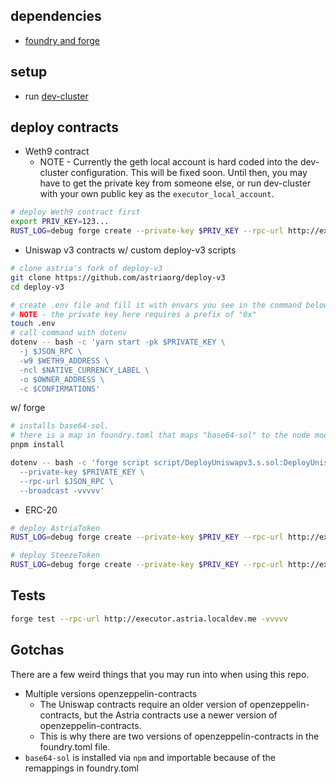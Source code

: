 ## dependencies

* [foundry and forge](https://github.com/foundry-rs/foundry)

## setup

* run [dev-cluster](https://github.com/astriaorg/dev-cluster)

## deploy contracts

* Weth9 contract
  * NOTE - Currently the geth local account is hard coded into the dev-cluster configuration. This will be fixed soon. Until then, you may have to get the private key from someone else, or run dev-cluster with your own public key as the `executor_local_account`.

```bash
# deploy Weth9 contract first
export PRIV_KEY=123...
RUST_LOG=debug forge create --private-key $PRIV_KEY --rpc-url http://executor.astria.localdev.me src/Weth9.sol:WETH9
```

* Uniswap v3 contracts
  w/ custom deploy-v3 scripts

```bash
# clone astria's fork of deploy-v3
git clone https://github.com/astriaorg/deploy-v3
cd deploy-v3

# create .env file and fill it with envars you see in the command below. you don't have to use dotenv, but it's convenient.
# NOTE - the private key here requires a prefix of "0x"
touch .env
# call command with dotenv
dotenv -- bash -c 'yarn start -pk $PRIVATE_KEY \
  -j $JSON_RPC \
  -w9 $WETH9_ADDRESS \
  -ncl $NATIVE_CURRENCY_LABEL \
  -o $OWNER_ADDRESS \
  -c $CONFIRMATIONS'
```

w/ forge

```bash
# installs base64-sol.
# there is a map in foundry.toml that maps "base64-sol" to the node module directory.
pnpm install

dotenv -- bash -c 'forge script script/DeployUniswapv3.s.sol:DeployUniswapV3 \
  --private-key $PRIVATE_KEY \
  --rpc-url $JSON_RPC \
  --broadcast -vvvvv'
```

* ERC-20

```bash
# deploy AstriaToken
RUST_LOG=debug forge create --private-key $PRIV_KEY --rpc-url http://executor.astria.localdev.me src/AstriaToken.sol:AstriaToken

# deploy SteezeToken
RUST_LOG=debug forge create --private-key $PRIV_KEY --rpc-url http://executor.astria.localdev.me src/SteezeToken.sol:SteezeToken
```

## Tests

```bash
forge test --rpc-url http://executor.astria.localdev.me -vvvvv
```

## Gotchas

There are a few weird things that you may run into when using this repo.

* Multiple versions openzeppelin-contracts
  * The Uniswap contracts require an older version of openzeppelin-contracts, but the Astria contracts use a newer version of openzeppelin-contracts.
  * This is why there are two versions of openzeppelin-contracts in the foundry.toml file.
* `base64-sol` is installed via `npm` and importable because of the remappings in foundry.toml
